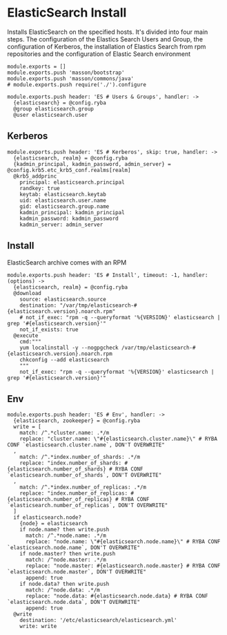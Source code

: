 
# ElasticSearch Install

Installs ElasticSearch on the specified hosts. It's divided into four main steps.
The configuration of the Elastics Search Users and Group, the configuration of Kerberos, the installation
of Elastics Search from rpm repositories and the configuration of Elastic Search environment

    module.exports = []
    module.exports.push 'masson/bootstrap'
    module.exports.push 'masson/commons/java'
    # module.exports.push require('./').configure

    module.exports.push header: 'ES # Users & Groups', handler: ->
      {elasticsearch} = @config.ryba
      @group elasticsearch.group
      @user elasticsearch.user

## Kerberos

    module.exports.push header: 'ES # Kerberos', skip: true, handler: ->
      {elasticsearch, realm} = @config.ryba
      {kadmin_principal, kadmin_password, admin_server} = @config.krb5.etc_krb5_conf.realms[realm]
      @krb5_addprinc
        principal: elasticsearch.principal
        randkey: true
        keytab: elasticsearch.keytab
        uid: elasticsearch.user.name
        gid: elasticsearch.group.name
        kadmin_principal: kadmin_principal
        kadmin_password: kadmin_password
        kadmin_server: admin_server

## Install

ElasticSearch archive comes with an RPM

    module.exports.push header: 'ES # Install', timeout: -1, handler: (options) ->
      {elasticsearch, realm} = @config.ryba
      @download
        source: elasticsearch.source
        destination: "/var/tmp/elasticsearch-#{elasticsearch.version}.noarch.rpm"
        # not_if_exec: "rpm -q --queryformat '%{VERSION}' elasticsearch | grep '#{elasticsearch.version}'"
        not_if_exists: true
      @execute
        cmd:"""
        yum localinstall -y --nogpgcheck /var/tmp/elasticsearch-#{elasticsearch.version}.noarch.rpm
        chkconfig --add elasticsearch
        """
        not_if_exec: "rpm -q --queryformat '%{VERSION}' elasticsearch | grep '#{elasticsearch.version}'"

## Env

    module.exports.push header: 'ES # Env', handler: ->
      {elasticsearch, zookeeper} = @config.ryba
      write = [
        match: /^.*cluster.name: .*/m
        replace: "cluster.name: \"#{elasticsearch.cluster.name}\" # RYBA CONF `elasticsearch.cluster.name`, DON'T OVERWRITE"
      ,
        match: /^.*index.number_of_shards: .*/m
        replace: "index.number_of_shards: #{elasticsearch.number_of_shards} # RYBA CONF `elasticsearch.number_of_shards`, DON'T OVERWRITE"
      ,
        match: /^.*index.number_of_replicas: .*/m
        replace: "index.number_of_replicas: #{elasticsearch.number_of_replicas} # RYBA CONF `elasticsearch.number_of_replicas`, DON'T OVERWRITE"
      ]
      if elasticsearch.node?
        {node} = elasticsearch
        if node.name? then write.push
          match: /^.*node.name: .*/m
          replace: "node.name: \"#{elasticsearch.node.name}\" # RYBA CONF `elasticsearch.node.name`, DON'T OVERWRITE"
        if node.master? then write.push
          match: /^node.master: .*/m
          replace: "node.master: #{elasticsearch.node.master} # RYBA CONF `elasticsearch.node.master`, DON'T OVERWRITE"
          append: true
        if node.data? then write.push
          match: /^node.data: .*/m
          replace: "node.data: #{elasticsearch.node.data} # RYBA CONF `elasticsearch.node.data`, DON'T OVERWRITE"
          append: true
      @write
        destination: '/etc/elasticsearch/elasticsearch.yml'
        write: write
